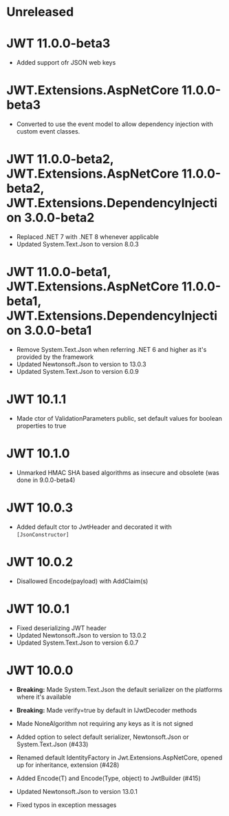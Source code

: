 # Unreleased

# JWT 11.0.0-beta3

- Added support ofr JSON web keys

# JWT.Extensions.AspNetCore 11.0.0-beta3

- Converted to use the event model to allow dependency injection with custom event classes.

# JWT 11.0.0-beta2, JWT.Extensions.AspNetCore 11.0.0-beta2, JWT.Extensions.DependencyInjection 3.0.0-beta2

- Replaced .NET 7 with .NET 8 whenever applicable
- Updated System.Text.Json to version 8.0.3

# JWT 11.0.0-beta1, JWT.Extensions.AspNetCore 11.0.0-beta1, JWT.Extensions.DependencyInjection 3.0.0-beta1

- Remove System.Text.Json when referring .NET 6 and higher as it's provided by the framework
- Updated Newtonsoft.Json to version to 13.0.3
- Updated System.Text.Json to version 6.0.9

# JWT 10.1.1

- Made ctor of ValidationParameters public, set default values for boolean properties to true

# JWT 10.1.0

- Unmarked HMAC SHA based algorithms as insecure and obsolete (was done in 9.0.0-beta4)

# JWT 10.0.3

- Added default ctor to JwtHeader and decorated it with `[JsonConstructor]`

# JWT 10.0.2

- Disallowed Encode(payload) with AddClaim(s)

# JWT 10.0.1

- Fixed deserializing JWT header
- Updated Newtonsoft.Json to version to 13.0.2
- Updated System.Text.Json to version 6.0.7

# JWT 10.0.0

- **Breaking:** Made System.Text.Json the default serializer on the platforms where it's available
- **Breaking:** Made verify=true by default in IJwtDecoder methods

- Made NoneAlgorithm not requiring any keys as it is not signed
- Added option to select default serializer, Newtonsoft.Json or System.Text.Json (#433)
- Renamed default IdentityFactory in Jwt.Extensions.AspNetCore, opened up for inheritance, extension (#428)
- Added Encode(T) and Encode(Type, object) to JwtBuilder (#415)
- Updated Newtonsoft.Json to version 13.0.1
- Fixed typos in exception messages